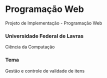 # Programação Web
Projeto de Implementação - Programação Web


### Universidade Federal de Lavras
Ciência da Computação

### Tema
Gestão e controle de validade de itens

